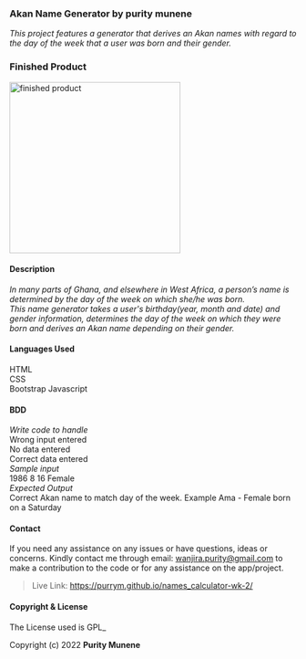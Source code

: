 ### **Akan Name Generator** by purity munene
_This project features a generator that derives an Akan names with regard to the day of the week that a user was born and their gender._

### Finished Product 

<img width="300"  src="https://user-images.githubusercontent.com/113089101/194957189-5c61d3d2-0928-4407-808f-01a1e20c814c.png" alt="finished product">


#### **Description**
_In many parts of Ghana, and elsewhere in West Africa, a person’s name is determined by the day of the week on which she/he was born._
<br>
_This name generator takes a user's birthday(year, month and date) and gender information, determines the day of the week on which they were born and derives an Akan name depending on their gender._

#### **Languages Used**
HTML <br>
CSS <br>
Bootstrap 
Javascript 

#### **BDD**
*Write code to handle* <br>
Wrong input entered <br>
No data entered <br>
Correct data entered <br>
*Sample input* <br>
1986    8   16  Female <br>
*Expected Output* <br>
Correct Akan name to match day of the week. Example Ama - Female born on a Saturday

#### **Contact**
If you need any assistance on any issues or have questions, ideas or concerns. Kindly contact me through email: wanjira.purity@gmail.com to make a contribution to the code or for any assistance on the app/project.
>Live Link: https://purrym.github.io/names_calculator-wk-2/

#### **Copyright & License**
The License used is GPL_

 Copyright (c) 2022 **Purity Munene**
